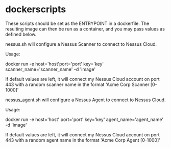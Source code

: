 # dockerscripts

These scripts should be set as the ENTRYPOINT in a dockerfile. The resulting image can then be run as a container, and you may pass values as defined below.

nessus.sh will configure a Nessus Scanner to connect to Nessus Cloud. 

Usage:
  
  docker run -e host='host'port='port' key='key' scanner_name='scanner_name' -d 'image'
  
If default values are left, it will connect my Nessus Cloud account on port 443 with a random scanner name in the format 'Acme Corp Scanner [0-1000]'



nessus_agent.sh will configure a Nessus Agent to connect to Nessus Cloud. 

Usage:
  
  docker run -e host='host' port='port' key='key' agent_name='agent_name' -d 'image'
  
If default values are left, it will connect my Nessus Cloud account on port 443 with a random agent name in the format 'Acme Corp Agent  [0-1000]'
